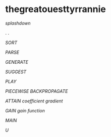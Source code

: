 # thegreatouesttyrrannie
_splashdown_

.
.

*SORT*

*PARSE*

*GENERATE*

*SUGGEST*

*PLAY*

*PIECEWISE BACKPROPAGATE*

*ATTAIN* _coefficient gradient_

*GAIN* _gain function_

*MAIN*

*U*
